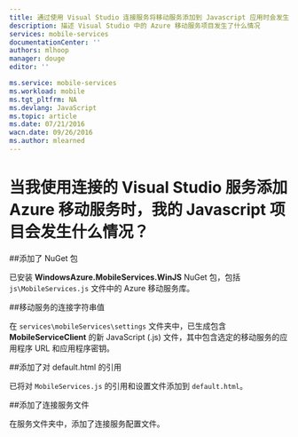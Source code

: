 ```yaml
---
title: 通过使用 Visual Studio 连接服务将移动服务添加到 Javascript 应用时会发生什么情况 | Microsoft Azure
description: 描述 Visual Studio 中的 Azure 移动服务项目发生了什么情况
services: mobile-services
documentationCenter: ''
authors: mlhoop
manager: douge
editor: ''

ms.service: mobile-services
ms.workload: mobile
ms.tgt_pltfrm: NA
ms.devlang: JavaScript
ms.topic: article
ms.date: 07/21/2016
wacn.date: 09/26/2016
ms.author: mlearned
---
```


# 当我使用连接的 Visual Studio 服务添加 Azure 移动服务时，我的 Javascript 项目会发生什么情况？

##添加了 NuGet 包

已安装 **WindowsAzure.MobileServices.WinJS** NuGet 包，包括 `js\MobileServices.js` 文件中的 Azure 移动服务库。

##移动服务的连接字符串值 

在 `services\mobileServices\settings` 文件夹中，已生成包含 **MobileServiceClient** 的新 JavaScript (.js) 文件，其中包含选定的移动服务的应用程序 URL 和应用程序密钥。

##添加了对 default.html 的引用

已将对 `MobileServices.js` 的引用和设置文件添加到 `default.html`。

##添加了连接服务文件

在服务文件夹中，添加了连接服务配置文件。

<!---HONumber=Mooncake_0215_2016-->